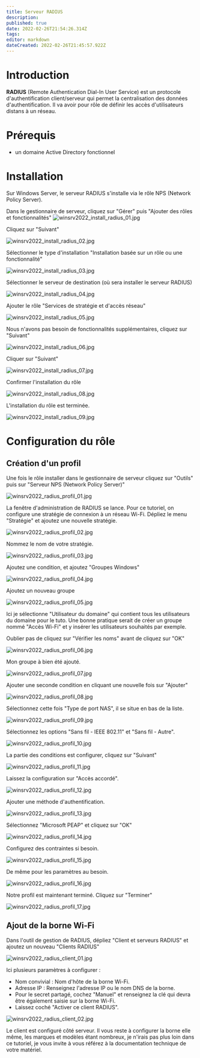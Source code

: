 ```yaml
---
title: Serveur RADIUS
description: 
published: true
date: 2022-02-26T21:54:26.314Z
tags: 
editor: markdown
dateCreated: 2022-02-26T21:45:57.922Z
---
```


# Introduction
**RADIUS** (Remote Authentication Dial-In User Service) est un protocole d'authentification client/serveur qui permet la centralisation des données d'authentification. Il va avoir pour rôle de définir les accès d'utilisateurs distans à un réseau.
 
# Prérequis
- un domaine Active Directory fonctionnel
 
# Installation
 
Sur Windows Server, le serveur RADIUS s'installe via le rôle NPS (Network Policy Server).
 
Dans le gestionnaire de serveur, cliquez sur "Gérer" puis "Ajouter des rôles et fonctionnalités"
![winsrv2022_install_radius_01.jpg](/microsoft/windows_server_2022/radius/winsrv2022_install_radius_01.jpg)
 
Cliquez sur "Suivant"
 
![winsrv2022_install_radius_02.jpg](/microsoft/windows_server_2022/radius/winsrv2022_install_radius_02.jpg)
 
Sélectionner le type d'installation "Installation basée sur un rôle ou une fonctionnalité"
 
![winsrv2022_install_radius_03.jpg](/microsoft/windows_server_2022/radius/winsrv2022_install_radius_03.jpg)
 
Sélectionner le serveur de destination (où sera installer le serveur RADIUS)
 
![winsrv2022_install_radius_04.jpg](/microsoft/windows_server_2022/radius/winsrv2022_install_radius_04.jpg)
 
Ajouter le rôle "Services de stratégie et d'accès réseau"
 
![winsrv2022_install_radius_05.jpg](/microsoft/windows_server_2022/radius/winsrv2022_install_radius_05.jpg)
 
Nous n'avons pas besoin de fonctionnalités supplémentaires, cliquez sur "Suivant"
 
![winsrv2022_install_radius_06.jpg](/microsoft/windows_server_2022/radius/winsrv2022_install_radius_06.jpg)
 
Cliquer sur "Suivant"
 
![winsrv2022_install_radius_07.jpg](/microsoft/windows_server_2022/radius/winsrv2022_install_radius_07.jpg)
 
Confirmer l'installation du rôle
 
![winsrv2022_install_radius_08.jpg](/microsoft/windows_server_2022/radius/winsrv2022_install_radius_08.jpg)
 
L'installation du rôle est terminée.
 
![winsrv2022_install_radius_09.jpg](/microsoft/windows_server_2022/radius/winsrv2022_install_radius_09.jpg)
 
# Configuration du rôle
## Création d'un profil
 
Une fois le rôle installer dans le gestionnaire de serveur cliquez sur "Outils" puis sur "Serveur NPS (Network Policy Server)"
 
![winsrv2022_radius_profil_01.jpg](/microsoft/windows_server_2022/radius/winsrv2022_radius_profil_01.jpg)
 
La fenêtre d'administration de RADIUS se lance. Pour ce tutoriel, on configure une stratégie de connexion à un réseau Wi-Fi. Dépliez le menu "Stratégie" et ajoutez une nouvelle stratégie.
 
![winsrv2022_radius_profil_02.jpg](/microsoft/windows_server_2022/radius/winsrv2022_radius_profil_02.jpg)
 
Nommez le nom de votre stratégie.
 
![winsrv2022_radius_profil_03.jpg](/microsoft/windows_server_2022/radius/winsrv2022_radius_profil_03.jpg)
 
Ajoutez une condition, et ajoutez "Groupes Windows"
 
![winsrv2022_radius_profil_04.jpg](/microsoft/windows_server_2022/radius/winsrv2022_radius_profil_04.jpg)
 
Ajoutez un nouveau groupe
 
![winsrv2022_radius_profil_05.jpg](/microsoft/windows_server_2022/radius/winsrv2022_radius_profil_05.jpg)
 
Ici je sélectionne "Utilisateur du domaine" qui contient tous les utilisateurs du domaine pour le tuto. Une bonne pratique serait de créer un groupe nommé "Accès Wi-Fi" et y insérer les utilisateurs souhaités par exemple.
 
Oublier pas de cliquez sur "Vérifier les noms" avant de cliquez sur "OK"  
 
![winsrv2022_radius_profil_06.jpg](/microsoft/windows_server_2022/radius/winsrv2022_radius_profil_06.jpg)
 
Mon groupe à bien été ajouté.
 
![winsrv2022_radius_profil_07.jpg](/microsoft/windows_server_2022/radius/winsrv2022_radius_profil_07.jpg)
 
Ajouter une seconde condition  en cliquant une nouvelle fois sur "Ajouter"
 
![winsrv2022_radius_profil_08.jpg](/microsoft/windows_server_2022/radius/winsrv2022_radius_profil_08.jpg)
 
Sélectionnez cette fois "Type de port NAS", il se situe en bas de la liste.
 
![winsrv2022_radius_profil_09.jpg](/microsoft/windows_server_2022/radius/winsrv2022_radius_profil_09.jpg)
 
Sélectionnez les options "Sans fil - IEEE 802.11" et "Sans fil - Autre". 
 
![winsrv2022_radius_profil_10.jpg](/microsoft/windows_server_2022/radius/winsrv2022_radius_profil_10.jpg)
 
La partie des conditions est configurer, cliquez sur "Suivant"
 
![winsrv2022_radius_profil_11.jpg](/microsoft/windows_server_2022/radius/winsrv2022_radius_profil_11.jpg)
 
Laissez la configuration sur "Accès accordé".
 
![winsrv2022_radius_profil_12.jpg](/microsoft/windows_server_2022/radius/winsrv2022_radius_profil_12.jpg)
 
Ajouter une méthode d'authentification.
 
![winsrv2022_radius_profil_13.jpg](/microsoft/windows_server_2022/radius/winsrv2022_radius_profil_13.jpg)
 
Sélectionnez "Microsoft PEAP" et cliquez sur "OK"
 
![winsrv2022_radius_profil_14.jpg](/microsoft/windows_server_2022/radius/winsrv2022_radius_profil_14.jpg)
 
Configurez des contraintes si besoin.
 
![winsrv2022_radius_profil_15.jpg](/microsoft/windows_server_2022/radius/winsrv2022_radius_profil_15.jpg)
 
De même pour les paramètres au besoin.
 
![winsrv2022_radius_profil_16.jpg](/microsoft/windows_server_2022/radius/winsrv2022_radius_profil_16.jpg)
 
Notre profil est maintenant terminé. Cliquez sur "Terminer"
 
![winsrv2022_radius_profil_17.jpg](/microsoft/windows_server_2022/radius/winsrv2022_radius_profil_17.jpg)
 
## Ajout de la borne Wi-Fi
 
Dans l'outil de gestion de RADIUS, dépliez "Client et serveurs RADIUS" et ajoutez un nouveau "Clients RADIUS"
 
![winsrv2022_radius_client_01.jpg](/microsoft/windows_server_2022/radius/winsrv2022_radius_client_01.jpg)
 
Ici plusieurs paramètres à configurer :
- Nom convivial : Nom d'hôte de la borne Wi-Fi.
- Adresse IP : Renseignez l'adresse IP ou le nom DNS de la borne.
- Pour le secret partagé, cochez "Manuel" et renseignez la clé qui devra être également saisie sur la borne Wi-Fi.
- Laissez coché "Activer ce client RADIUS".
 
![winsrv2022_radius_client_02.jpg](/microsoft/windows_server_2022/radius/winsrv2022_radius_client_02.jpg)
 
Le client est configuré côté serveur. Il vous reste à configurer la borne elle même, les marques et modèles étant nombreux, je n'irais pas plus loin dans ce tutoriel, je vous invite à vous référez à la documentation technique de votre matériel.
 

